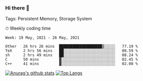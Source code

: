 ### Hi there 👋

Tags: Persistent Memory, Storage System

<!--

[![Anurag's github stats](https://github-readme-stats.vercel.app/api?username=wwyf)](https://github.com/anuraghazra/github-readme-stats)

[![Anurag's github stats](https://github-readme-stats.vercel.app/api?username=wwyf&count_private=true)](https://github.com/anuraghazra/github-readme-stats)


[![Top Langs](https://github-readme-stats.vercel.app/api/top-langs/?username=wwyf&count_private=true&&hide=jupyter%20notebook,html)](https://github.com/anuraghazra/github-readme-stats)



-->


⏱ Weekly coding time

<!--START_SECTION:waka-->
```text
Week: 19 May, 2021 - 26 May, 2021

Other   26 hrs 26 mins  ███████████████████▒░░░░░   77.19 % 
TeX     2 hrs 56 mins   ██░░░░░░░░░░░░░░░░░░░░░░░   08.59 % 
sh      2 hrs 49 mins   ██░░░░░░░░░░░░░░░░░░░░░░░   08.24 % 
C       50 mins         ▓░░░░░░░░░░░░░░░░░░░░░░░░   02.45 % 
C++     41 mins         ▓░░░░░░░░░░░░░░░░░░░░░░░░   02.00 % 
```
<!--END_SECTION:waka-->



[![Anurag's github stats](https://github-readme-stats.vercel.app/api?username=wwyf&count_private=true&show_icons=true&hide_border=true)](https://github.com/anuraghazra/github-readme-stats) [![Top Langs](https://github-readme-stats.vercel.app/api/top-langs/?username=wwyf&count_private=true&hide=jupyter%20notebook,html,OpenEdge%20ABL&langs_count=10&layout=compact&hide_border=true)](https://github.com/anuraghazra/github-readme-stats)

<!--

[![willianrod's wakatime stats](https://github-readme-stats.vercel.app/api/wakatime?username=wwyf)](https://github.com/anuraghazra/github-readme-stats)


-->
